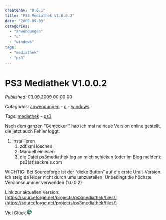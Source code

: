 ```yaml
---
createnav: "0.0.1"
title: "PS3 Mediathek V1.0.0.2"
date: "2009-09-03"
categories: 
  - "anwendungen"
  - "c"
  - "windows"
tags: 
  - "mediathek"
  - "ps3"
---
```

# PS3 Mediathek V1.0.0.2
_Published:_ 03.09.2009 00:00:00

_Categories_: [anwendungen](/de/categories#anwendungen) - [c](/de/categories#c) - [windows](/de/categories#windows)

_Tags_: [mediathek](/de/tags#mediathek) - [ps3](/de/tags#ps3)


Nach dem ganzen “Gemecker ” hab ich mal ne neue Version online gestellt, die jetzt auch Fehler loggt.

1. Installieren
    1. zdf.xml löschen
    2. Manuell einlesen
    3. die Datei ps3mediathek.log an mich schicken (oder im Blog melden): ps3(at)sackreis.com

WICHTIG: Bei Sourceforge ist der “dicke Button” auf die erste Uralt-Version. Ich steig da leider nicht durch ums umzustellen  Unbedingt die höchste Versionsnummer verwenden (1.0.0.2)

Link zur aktuellen Version: [https://sourceforge.net/projects/ps3mediathek/files/](https://sourceforge.net/projects/ps3mediathek/files/)

Viel Glück ![](images/4.gif)

